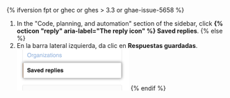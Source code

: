 {% ifversion fpt or ghec or ghes > 3.3 or ghae-issue-5658 %}
1. In the "Code, planning, and automation" section of the sidebar, click **{% octicon "reply" aria-label="The reply icon" %} Saved replies**.
{% else %}
1. En la barra lateral izquierda, da clic en **Respuestas guardadas**. ![Pestaña de respuestas guardadas](/assets/images/help/settings/saved-replies-tab.png)
{% endif %}
